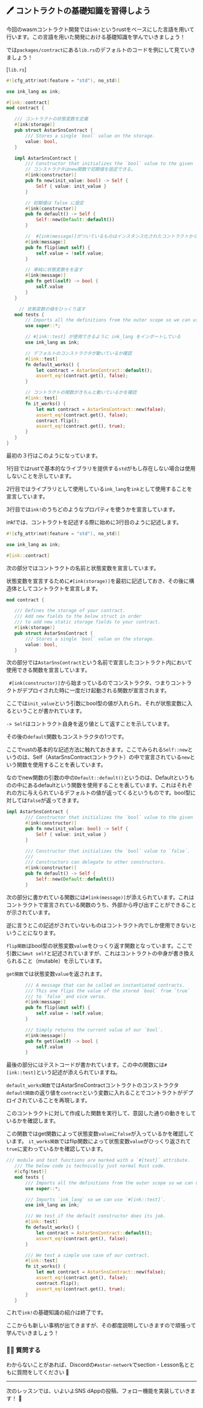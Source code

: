 ## 🖊 コントラクトの基礎知識を習得しよう

今回のwasmコントラクト開発では`ink!`というrustをベースにした言語を用いて行います。この言語を用いた開発における基礎知識を学んでいきましょう！

では`packages/contract`にある`lib.rs`のデフォルトのコードを例にして見ていきましょう！

[`lib.rs`]

```rust
#![cfg_attr(not(feature = "std"), no_std)]

use ink_lang as ink;

#[ink::contract]
mod contract {

   /// コントラクトの状態変数を定義
   #[ink(storage)]
   pub struct AstarSnsContract {
       /// Stores a single `bool` value on the storage.
       value: bool,
   }

   impl AstarSnsContract {
       /// Constructor that initializes the `bool` value to the given `init_value`.
       // コンストラクタはnew関数で初期値を設定できる。
       #[ink(constructor)]
       pub fn new(init_value: bool) -> Self {
           Self { value: init_value }
       }

       // 初期値は false に設定
       #[ink(constructor)]
       pub fn default() -> Self {
           Self::new(Default::default())
       }

       //  #[ink(message)]がついているものはインスタンス化されたコントラクトから呼び出し可能
       #[ink(message)]
       pub fn flip(&mut self) {
           self.value = !self.value;
       }

       // 単純に状態変数をを返す
       #[ink(message)]
       pub fn get(&self) -> bool {
           self.value
       }
   }

   　// 状態変数の値をひっくり返す
   mod tests {
       // Imports all the definitions from the outer scope so we can use them here.
       use super::*;

       // #[ink::test] が使用できるように ink_lang をインポートしている
       use ink_lang as ink;

       // デフォルトのコンストラクタが動いているか確認
       #[ink::test]
       fn default_works() {
           let contract = AstarSnsContract::default();
           assert_eq!(contract.get(), false);
       }

       // コントラクトの関数がきちんと動いているかを確認
       #[ink::test]
       fn it_works() {
           let mut contract = AstarSnsContract::new(false);
           assert_eq!(contract.get(), false);
           contract.flip();
           assert_eq!(contract.get(), true);
       }
   }
}

```

最初の３行はこのようになっています。

1行目ではrustで基本的なライブラリを提供する`std`がもし存在しない場合は使用しないことを示しています。

2行目ではライブラリとして使用している`ink_lang`を`ink`として使用することを宣言しています。

3行目では`ink!`のうちどのようなプロパティを使うかを宣言しています。

ink!では、コントラクトを記述する際に始めに3行目のように記述します。

```rust
#![cfg_attr(not(feature = "std"), no_std)]

use ink_lang as ink;

#[ink::contract]
```

次の部分ではコントラクトの名前と状態変数を宣言しています。

状態変数を宣言するために`#[ink(storage)]`を最初に記述しておき、その後に構造体としてコントラクトを宣言します。

```rust
mod contract {

   /// Defines the storage of your contract.
   /// Add new fields to the below struct in order
   /// to add new static storage fields to your contract.
   #[ink(storage)]
   pub struct AstarSnsContract {
       /// Stores a single `bool` value on the storage.
       value: bool,
   }
```

次の部分では`AstarSnsContract`という名前で宣言したコントラクト内において使用できる関数を宣言しています。

` #[ink(constructor)]`から始まっているのでコンストラクタ、つまりコントラクトがデプロイされた時に一度だけ起動される関数が宣言されます。

ここでは`init_value`という引数にbool型の値が入れられ、それが状態変数に入るということが書かれています。

`-> Self`はコントラクト自身を返り値として返すことを示しています。

その後の`default`関数もコンストラクタの1つです。

ここでrustの基本的な記述方法に触れておきます。ここでみられる`Self::new`というのは、Self（AstarSnsContractコントラクト）の中で宣言されている`new`という関数を使用することを表しています。

なのでnew関数の引数の中の`Default::default()`というのは、Defaultというものの中にあるdefaultという関数を使用することを表しています。これはそれぞれの方に与えられているデフォルトの値が返ってくるというものです。bool型に対しては`false`が返ってきます。

```rust
impl AstarSnsContract {
       /// Constructor that initializes the `bool` value to the given `init_value`.
       #[ink(constructor)]
       pub fn new(init_value: bool) -> Self {
           Self { value: init_value }
       }

       /// Constructor that initializes the `bool` value to `false`.
       ///
       /// Constructors can delegate to other constructors.
       #[ink(constructor)]
       pub fn default() -> Self {
           Self::new(Default::default())
       }
```

次の部分に書かれている関数には`#[ink(message)]`が添えられています。これはコントラクトで宣言されている関数のうち、外部から呼び出すことができることが示されています。

逆に言うとこの記述がされていないものはコントラクト内でしか使用できないということになります。

`flip関数`はbool型の状態変数`value`をひっくり返す関数となっています。ここで引数に`&mut self`と記述されていますが、これはコントラクトの中身が書き換えられること（mutable）を示しています。

`get関数`では状態変数`value`を返されます。

```rust
       /// A message that can be called on instantiated contracts.
       /// This one flips the value of the stored `bool` from `true`
       /// to `false` and vice versa.
       #[ink(message)]
       pub fn flip(&mut self) {
           self.value = !self.value;
       }

       /// Simply returns the current value of our `bool`.
       #[ink(message)]
       pub fn get(&self) -> bool {
           self.value
       }
```

最後の部分にはテストコードが書かれています。この中の関数には`#[ink::test]`という記述が添えられていますね。

`default_works関数`ではAstarSnsContractコントラクトのコンストラクタ`default関数`の返り値を`contract`という変数に入れることでコントラクトがデプロイされていることを再現します。

このコントラクトに対して作成した関数を実行して、意図した通りの動きをしているかを確認します。

この関数ではget関数によって状態変数`value`に`false`が入っているかを確認しています。
`it_works関数`ではflip関数によって状態変数`value`がひっくり返されて`true`に変わっているかを確認しています。

```rust
/// module and test functions are marked with a `#[test]` attribute.
   /// The below code is technically just normal Rust code.
   #[cfg(test)]
   mod tests {
       /// Imports all the definitions from the outer scope so we can use them here.
       use super::*;

       /// Imports `ink_lang` so we can use `#[ink::test]`.
       use ink_lang as ink;

       /// We test if the default constructor does its job.
       #[ink::test]
       fn default_works() {
           let contract = AstarSnsContract::default();
           assert_eq!(contract.get(), false);
       }

       /// We test a simple use case of our contract.
       #[ink::test]
       fn it_works() {
           let mut contract = AstarSnsContract::new(false);
           assert_eq!(contract.get(), false);
           contract.flip();
           assert_eq!(contract.get(), true);
       }
   }
```

これで`ink!`の基礎知識の紹介は終了です。

ここからも新しい事柄が出てきますが、その都度説明していきますので頑張って学んでいきましょう！

### 🙋‍♂️ 質問する

わからないことがあれば、Discordの`#astar-network`でsection・Lesson名とともに質問をしてください 👋

---

次のレッスンでは、いよいよSNS dAppの投稿、フォロー機能を実装していきます！ 🎉
